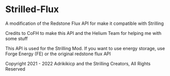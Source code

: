 # Strilled-Flux
A modification of the Redstone Flux API for make it compatible with Strilling

Credits to CoFH to make this API and the Helium Team for helping me with some stuff


This API is used for the Strilling Mod. If you want to use energy storage, use Forge Energy (FE) or the original redstone flux API





Copyright 2021 - 2022 Adrikikicp and the Strilling Creators, All Rights Reserved
